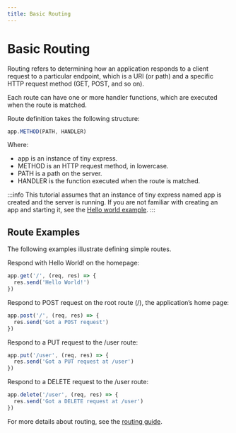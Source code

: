 ```yaml
---
title: Basic Routing
---
```


# Basic Routing

Routing refers to determining how an application responds to a client request to a particular endpoint, which is a URI (or path) and a specific HTTP request method (GET, POST, and so on).

Each route can have one or more handler functions, which are executed when the route is matched.

Route definition takes the following structure:

```js
app.METHOD(PATH, HANDLER)
```

Where:

- app is an instance of tiny express.
- METHOD is an HTTP request method, in lowercase.
- PATH is a path on the server.
- HANDLER is the function executed when the route is matched.

:::info
This tutorial assumes that an instance of tiny express named app is created and the server is running. If you are not familiar with creating an app and starting it, see the [Hello world example](./hello_world.md).
:::

## Route Examples

The following examples illustrate defining simple routes.

Respond with Hello World! on the homepage:

```js
app.get('/', (req, res) => {
  res.send('Hello World!')
})
```

Respond to POST request on the root route (/), the application’s home page:

```js
app.post('/', (req, res) => {
  res.send('Got a POST request')
})
```

Respond to a PUT request to the /user route:

```js
app.put('/user', (req, res) => {
  res.send('Got a PUT request at /user')
})
```

Respond to a DELETE request to the /user route:

```js
app.delete('/user', (req, res) => {
  res.send('Got a DELETE request at /user')
})
```

For more details about routing, see the [routing guide](../guide/routing.md).

